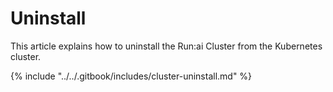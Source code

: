 # Uninstall

This article explains how to uninstall the Run:ai Cluster from the Kubernetes cluster.

{% include "../../.gitbook/includes/cluster-uninstall.md" %}
